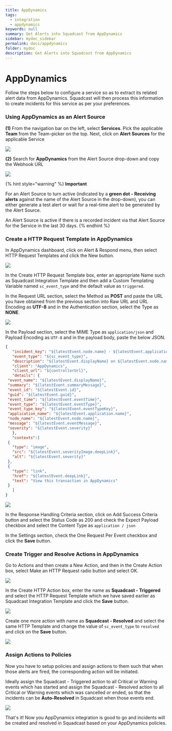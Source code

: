 ```yaml
---
title: AppDynamics
tags:
  - integration
  - appdynamics
keywords: null
summary: Get Alerts into Squadcast from AppDynamics
sidebar: mydoc_sidebar
permalink: docs/appdynamics
folder: mydoc
description: Get Alerts into Squadcast from AppDynamics
---
```


# AppDynamics

Follow the steps below to configure a service so as to extract its related alert data from AppDynamics. Squadcast will then process this information to create incidents for this service as per your preferences.

### Using AppDynamics as an Alert Source

**(1)** From the navigation bar on the left, select **Services**. Pick the applicable **Team** from the Team-picker on the top. Next, click on **Alert Sources** for the applicable Service

![](../../.gitbook/assets/alert\_source\_1.png)

**(2)** Search for **AppDynamics** from the Alert Source drop-down and copy the Webhook URL

![](../../.gitbook/assets/appdynamics\_1.png)

{% hint style="warning" %}
**Important**

For an Alert Source to turn active (indicated by a **green dot - Receiving alerts** against the name of the Alert Source in the drop-down), you can either generate a test alert or wait for a real-time alert to be generated by the Alert Source.

An Alert Source is active if there is a recorded incident via that Alert Source for the Service in the last 30 days.
{% endhint %}

### Create a HTTP Request Template in AppDynamics

In AppDynamics dashboard, click on Alert & Respond menu, then select HTTP Request Templates and click the New button.

![](../../.gitbook/assets/appdynamics\_2.png)

In the Create HTTP Request Template box, enter an appropriate Name such as Squadcast Integration Template and then add a Custom Templating Variable named `sc_event_type` and the default value as `triggered`.

In the Request URL section, select the Method as **POST** and paste the URL you have obtained from the previous section into Raw URL and URL Encoding as **UTF-8** and in the Authentication section, select the Type as **NONE**.

![](../../.gitbook/assets/appdynamics\_3.png)

In the Payload section, select the MIME Type as `application/json` and Payload Encoding as `UTF-8` and in the payload body, paste the below JSON.

```json
{    
   "incident_key": "${latestEvent.node.name} - ${latestEvent.application.name}",
   "event_type": "${sc_event_type}",
   "description": "${latestEvent.displayName} on ${latestEvent.node.name}",
   "client": "AppDynamics",
   "client_url": "${controllerUrl}",
   "details": {
 "event_name": "${latestEvent.displayName}",
 "summary": "${latestEvent.summaryMessage}",
 "event_id": "${latestEvent.id}",
 "guid": "${latestEvent.guid}",
 "event_time": "${latestEvent.eventTime}",
 "event_type": "${latestEvent.eventType}",
 "event_type_key": "${latestEvent.eventTypeKey}",
 "application_name": "${latestEvent.application.name}",
 "node_name": "${latestEvent.node.name}",
 "message": "${latestEvent.eventMessage}",
 "severity": "${latestEvent.severity}"
   },
   "contexts":[
 {
   "type": "image",
   "src": "${latestEvent.severityImage.deepLink}",
   "alt": "${latestEvent.severity}"
 },
 {
   "type": "link",
   "href": "${latestEvent.deepLink}",
   "text": "View this transaction in AppDynamics"
 }
   ]
}
```

![](../../.gitbook/assets/appdynamics\_4.png)

In the Response Handling Criteria section, click on Add Success Criteria button and select the Status Code as 200 and check the Expect Payload checkbox and select the Content Type as `application / json`

In the Settings section, check the One Request Per Event checkbox and click the **Save** button.

### Create Trigger and Resolve Actions in AppDynamics

Go to Actions and then create a New Action, and then in the Create Action box, select Make an HTTP Request radio button and select OK.

![](../../.gitbook/assets/appdynamics\_5.png)

In the Create HTTP Action box, enter the name as **Squadcast - Triggered** and select the HTTP Request Template which we have saved earlier as Squadcast Integration Template and click the **Save** button.

![](../../.gitbook/assets/appdynamics\_6.png)

Create one more action with name as **Squadcast - Resolved** and select the same HTTP Template and change the value of `sc_event_type` to `resolved` and click on the **Save** button.

![](../../.gitbook/assets/appdynamics\_7.png)

### Assign Actions to Policies

Now you have to setup policies and assign actions to them such that when those alerts are fired, the corresponding action will be initiated.

Ideally assign the Squadcast - Triggered action to all Critical or Warning events which has started and assign the Squadcast - Resolved action to all Critical or Warning events which was cancelled or ended, so that the incidents can be **Auto-Resolved** in Squadcast when those events end.

![](../../.gitbook/assets/appdynamics\_8.png)

That's it! Now you AppDynamics integration is good to go and incidents will be created and resolved in Squadcast based on your AppDynamics policies.
